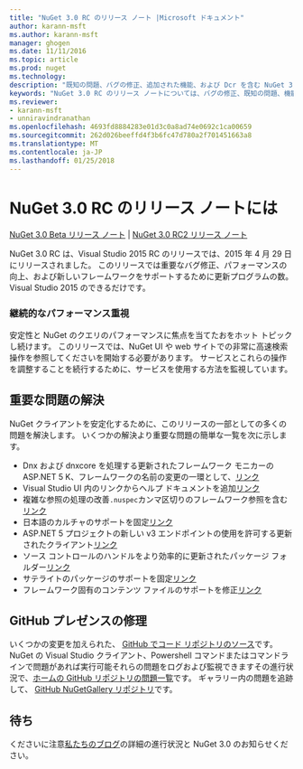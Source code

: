 ```yaml
---
title: "NuGet 3.0 RC のリリース ノート |Microsoft ドキュメント"
author: karann-msft
ms.author: karann-msft
manager: ghogen
ms.date: 11/11/2016
ms.topic: article
ms.prod: nuget
ms.technology: 
description: "既知の問題、バグの修正、追加された機能、および Dcr を含む NuGet 3.0 RC のリリース ノートします。"
keywords: "NuGet 3.0 RC のリリース ノートについては、バグの修正、既知の問題、機能、Dcr を追加します。"
ms.reviewer:
- karann-msft
- unniravindranathan
ms.openlocfilehash: 4693fd8884283e01d3c0a8ad74e0692c1ca00659
ms.sourcegitcommit: 262d026beeffd4f3b6fc47d780a2f701451663a8
ms.translationtype: MT
ms.contentlocale: ja-JP
ms.lasthandoff: 01/25/2018
---
```

# <a name="nuget-30-rc-release-notes"></a>NuGet 3.0 RC のリリース ノートには

[NuGet 3.0 Beta リリース ノート](../release-notes/nuget-3.0-beta.md) | [NuGet 3.0 RC2 リリース ノート](../release-notes/nuget-3.0-RC2.md)

NuGet 3.0 RC は、Visual Studio 2015 RC のリリースでは、2015 年 4 月 29 日にリリースされました。 このリリースでは重要なバグ修正、パフォーマンスの向上、および新しいフレームワークをサポートするために更新プログラムの数。  Visual Studio 2015 のできるだけです。

### <a name="continued-focus-on-performance"></a>継続的なパフォーマンス重視

安定性と NuGet のクエリのパフォーマンスに焦点を当てたおをホット トピックし続けます。  このリリースでは、NuGet UI や web サイトでの非常に高速検索操作を参照してくださいを開始する必要があります。  サービスとこれらの操作を調整することを続行するために、サービスを使用する方法を監視しています。

## <a name="significant-issues-resolved"></a>重要な問題の解決

NuGet クライアントを安定化するために、このリリースの一部としての多くの問題を解決します。  いくつかの解決より重要な問題の簡単な一覧を次に示します。

* Dnx および dnxcore を処理する更新されたフレームワーク モニカーの ASP.NET 5 K、フレームワークの名前の変更の一環として、[リンク](https://github.com/NuGet/Home/issues/215)
* Visual Studio UI 内のリンクからヘルプ ドキュメントを追加[リンク](https://github.com/NuGet/Home/issues/232)
* 複雑な参照の処理の改善`.nuspec`カンマ区切りのフレームワーク参照を含む[リンク](https://github.com/NuGet/Home/issues/276)
* 日本語のカルチャのサポートを固定[リンク](https://github.com/NuGet/Home/issues/253)
* ASP.NET 5 プロジェクトの新しい v3 エンドポイントの使用を許可する更新されたクライアント[リンク](https://github.com/NuGet/Home/issues/219)
* ソース コントロールのハンドルをより効率的に更新されたパッケージ フォルダー[リンク](https://github.com/NuGet/Home/issues/56)
* サテライトのパッケージのサポートを固定[リンク](https://github.com/NuGet/Home/issues/17)
* フレームワーク固有のコンテンツ ファイルのサポートを修正[リンク](https://github.com/NuGet/Home/issues/18)

## <a name="github-presence-overhaul"></a>GitHub プレゼンスの修理

いくつかの変更を加えられた、 [GitHub でコード リポジトリのソース](http://github.com/nuget/home)です。  NuGet の Visual Studio クライアント、Powershell コマンドまたはコマンドラインで問題があれば実行可能それらの問題をログおよび監視できますその進行状況で、[ホームの GitHub リポジトリの問題一覧](http://github.com/nuget/home/issues)です。  ギャラリー内の問題を追跡して、 [GitHub NuGetGallery リポジトリ](http://github.com/nuget/NuGetGallery/issues)です。


## <a name="stay-tuned"></a>待ち

くださいに注意[私たちのブログ](http://blog.nuget.org)の詳細の進行状況と NuGet 3.0 のお知らせください。